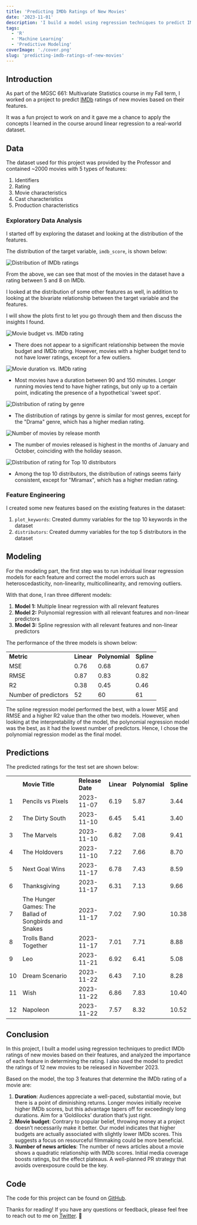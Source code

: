 ```yaml
---
title: 'Predicting IMDb Ratings of New Movies'
date: '2023-11-01'
description: 'I build a model using regression techniques to predict IMDb ratings of new movies based on their features, and analyze the importance of each feature in determining the rating'
tags:
  - 'R'
  - 'Machine Learning'
  - 'Predictive Modeling'
coverImage: './cover.png'
slug: 'predicting-imdb-ratings-of-new-movies'
---
```


## Introduction

As part of the MGSC 661: Multivariate Statistics course in my Fall term, I worked on a project to predict [IMDb](https://www.imdb.com/) ratings of new movies based on their features.

It was a fun project to work on and it gave me a chance to apply the concepts I learned in the course around linear regression to a real-world dataset.

## Data

The dataset used for this project was provided by the Professor and contained ~2000 movies with 5 types of features:

1. Identifiers
2. Rating
3. Movie characteristics
4. Cast characteristics
5. Production characteristics

### Exploratory Data Analysis

I started off by exploring the dataset and looking at the distribution of the features.

The distribution of the target variable, `imdb_score`, is shown below:

![Distribution of IMDb ratings](plots/imdb_score.png 'Distribution of IMDb ratings')

From the above, we can see that most of the movies in the dataset have a rating between 5 and 8 on IMDb.

I looked at the distribution of some other features as well, in addition to looking at the bivariate relationship between the target variable and the features.

I will show the plots first to let you go through them and then discuss the insights I found.

![Movie budget vs. IMDb rating](plots/movie_budget_imdb_score.png 'Movie budget vs. IMDb rating')

- There does not appear to a significant relationship between the movie budget and IMDb rating. However, movies with a higher budget tend to not have lower ratings, except for a few outliers.

![Movie duration vs. IMDb rating](plots/duration_imdb_score.png 'Movie duration vs. IMDb rating')

- Most movies have a duration between 90 and 150 minutes. Longer running movies tend to have higher ratings, but only up to a certain point, indicating the presence of a hypothetical 'sweet spot'.

![Distribution of rating by genre](plots/genre_imdb_score.png 'Distribution of rating by genre')

- The distribution of ratings by genre is similar for most genres, except for the "Drama" genre, which has a higher median rating.

![Number of movies by release month](plots/release_month.png 'Distribution of rating by release month')

- The number of movies released is highest in the months of January and October, coinciding with the holiday season.

![Distribution of rating for Top 10 distributors](plots/distributor_imdb_score.png 'Distribution of rating for Top 10 distributors')

- Among the top 10 distributors, the distribution of ratings seems fairly consistent, except for "Miramax", which has a higher median rating.

### Feature Engineering

I created some new features based on the existing features in the dataset:

1. `plot_keywords`: Created dummy variables for the top 10 keywords in the dataset
2. `distributors`: Created dummy variables for the top 5 distributors in the dataset

## Modeling

For the modeling part, the first step was to run indvidual linear regression models for each feature and correct the model errors such as heteroscedasticity, non-linearity, multicollinearity, and removing outliers.

With that done, I ran three different models:

1. **Model 1:** Multiple linear regression with all relevant features
2. **Model 2:** Polynomial regression with all relevant features and non-linear predictors
3. **Model 3:** Spline regression with all relevant features and non-linear predictors

The performance of the three models is shown below:

|                      |            |                |            |
| -------------------- | ---------- | -------------- | ---------- |
| **Metric**           | **Linear** | **Polynomial** | **Spline** |
| MSE                  | 0.76       | 0.68           | 0.67       |
| RMSE                 | 0.87       | 0.83           | 0.82       |
| R2                   | 0.38       | 0.45           | 0.46       |
| Number of predictors | 52         | 60             | 61         |

The spline regression model performed the best, with a lower MSE and RMSE and a higher R2 value than the other two models. However, when looking at the interpretability of the model, the polynomial regression model was the best, as it had the lowest number of predictors. Hence, I chose the polynomial regression model as the final model.

## Predictions

The predicted ratings for the test set are shown below:

|     |                                                      |                  |            |                |            |
| --- | ---------------------------------------------------- | ---------------- | ---------- | -------------- | ---------- |
|     | **Movie Title**                                      | **Release Date** | **Linear** | **Polynomial** | **Spline** |
| 1   | Pencils vs Pixels                                    | 2023-11-07       | 6.19       | 5.87           | 3.44       |
| 2   | The Dirty South                                      | 2023-11-10       | 6.45       | 5.41           | 3.40       |
| 3   | The Marvels                                          | 2023-11-10       | 6.82       | 7.08           | 9.41       |
| 4   | The Holdovers                                        | 2023-11-10       | 7.22       | 7.66           | 8.70       |
| 5   | Next Goal Wins                                       | 2023-11-17       | 6.78       | 7.43           | 8.59       |
| 6   | Thanksgiving                                         | 2023-11-17       | 6.31       | 7.13           | 9.66       |
| 7   | The Hunger Games: The Ballad of Songbirds and Snakes | 2023-11-17       | 7.02       | 7.90           | 10.38      |
| 8   | Trolls Band Together                                 | 2023-11-17       | 7.01       | 7.71           | 8.88       |
| 9   | Leo                                                  | 2023-11-21       | 6.92       | 6.41           | 5.08       |
| 10  | Dream Scenario                                       | 2023-11-22       | 6.43       | 7.10           | 8.28       |
| 11  | Wish                                                 | 2023-11-22       | 6.86       | 7.83           | 10.40      |
| 12  | Napoleon                                             | 2023-11-22       | 7.57       | 8.32           | 10.52      |

## Conclusion

In this project, I built a model using regression techniques to predict IMDb ratings of new movies based on their features, and analyzed the importance of each feature in determining the rating. I also used the model to predict the ratings of 12 new movies to be released in November 2023.

Based on the model, the top 3 features that determine the IMDb rating of a movie are:

1. **Duration**: Audiences appreciate a well-paced, substantial movie, but there is a point of diminishing returns. Longer movies initially receive higher IMDb scores, but this advantage tapers off for exceedingly long durations. Aim for a ’Goldilocks’ duration that’s just right.
2. **Movie budget**: Contrary to popular belief, throwing money at a project doesn’t necessarily make it better. Our model indicates that higher budgets are actually associated with slightly lower IMDb scores. This suggests a focus on resourceful filmmaking could be more beneficial.
3. **Number of news articles**: The number of news articles about a movie shows a quadratic relationship with IMDb scores. Initial media coverage boosts ratings, but the effect plateaus. A well-planned PR strategy that avoids overexposure could be the key.

## Code

The code for this project can be found on [GitHub](https://github.com/lakshyaag/MGSC-661-Midterm-Project/).

Thanks for reading! If you have any questions or feedback, please feel free to reach out to me on [Twitter](https://twitter.com/lakshyaag). 👋
